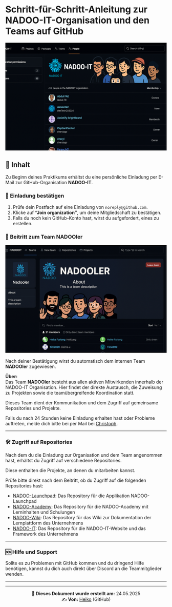 # Schritt-für-Schritt-Anleitung zur NADOO-IT-Organisation und den Teams auf GitHub

![NADOO-IT](../../../../../images/nadoo_organization.png)

## 📖 Inhalt

Zu Beginn deines Praktikums erhältst du eine persönliche Einladung per E-Mail zur GitHub-Organisation **NADOO-IT**.

### 📨 Einladung bestätigen

1. Prüfe dein Postfach auf eine Einladung von `noreply@github.com`.
2. Klicke auf **“Join organization”**, um deine Mitgliedschaft zu bestätigen.
3. Falls du noch kein GitHub-Konto hast, wirst du aufgefordert, eines zu erstellen.

### 👥 Beitritt zum Team **NADOOler**

![NADOOler](../../../../../images/nadooler.png)

Nach deiner Bestätigung wirst du automatisch dem internen Team **NADOOler** zugewiesen.

**Über:**  
Das Team **NADOOler** besteht aus allen aktiven Mitwirkenden innerhalb der NADOO-IT Organisation. Hier findet der direkte Austausch, die Zuweisung zu Projekten sowie die teamübergreifende Koordination statt.

Dieses Team dient der Kommunikation und dem Zugriff auf gemeinsame Repositories und Projekte.

Falls du nach 24 Stunden keine Einladung erhalten hast oder Probleme auftreten, melde dich bitte bei per Mail bei [Christoph](christoph.backhaus@nadooit.de).

---

### 🛠️ Zugriff auf Repositories

Nach dem du die Einladung zur Organisation und dem Team angenommen hast, erhältst du Zugriff auf verschiedene Repositories.

Diese enthalten die Projekte, an denen du mitarbeiten kannst.

Prüfe bitte direkt nach dem Beitritt, ob du Zugriff auf die folgenden Repositories hast:

- [NADOO-Launchpad](https://github.com/NADOOIT/NADOO-Launchpad): Das Repository für die Applikation NADOO-Launchpad
- [NADOO-Academy](https://github.com/NADOOIT/NADOO-Academy): Das Repository für die NADOO-Academy mit Lerninhalten und Schulungen
- [NADOO-Wiki](https://github.com/NADOOIT/NADOO-Wiki): Das Repository für das Wiki zur Dokumentation der Lernplattform des Unternehmens
- [NADOO-IT](https://github.com/NADOOIT/NADOO-IT): Das Repository für die NADOO-IT-Website und das Framework des Unternehmens

---

### 🆘 Hilfe und Support

Sollte es zu Problemen mit GitHub kommen und du dringend Hilfe benötigen, kannst du dich auch direkt über Discord an die Teammitglieder wenden.

---

<!-- Links nach Abspreache der Struktur ergänzen -->

---

<p align="center">
📅 <strong>Dieses Dokument wurde erstellt am:</strong> 24.05.2025
<br>
✍️ <strong>Von:</strong> <a href="https://github.com/hfanieng">Heiko</a> (GitHub)
</p>
